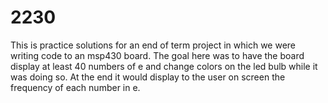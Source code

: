 # 2230
This is practice solutions for an end of term project in which we were writing code to an msp430 board. The goal here was to have the board display at least 40 numbers of e and change colors on the led bulb while it was doing so. At the end it would display to the user on screen the frequency of each number in e.
